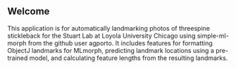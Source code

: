 ## Welcome

This application is for automatically landmarking photos of threespine stickleback for the Stuart Lab at Loyola University Chicago using simple-ml-morph from the github user agporto. It includes features for formatting ObjectJ landmarks for MLmorph, predicting landmark locations using a pre-trained model, and calculating feature lengths from the resulting landmarks. 